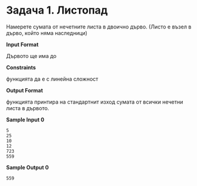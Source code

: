 # Задача 1. Листопад

Намерете сумата от нечетните листа в двоично дърво. (Листо е възел в дърво, който няма наследници)

**Input Format**

Дървото ще има до

**Constraints**

функцията да е с линейна сложност

**Output Format**

функцията принтира на стандартнит изход сумата от всички нечетни листа в дървото.

**Sample Input 0**
```
5
25
10
12
723
559
```

**Sample Output 0**
```
559
```

